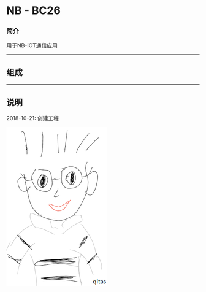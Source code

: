 ﻿
# NB - BC26

### 简介

用于NB-IOT通信应用

---

## 组成




---

## 说明

2018-10-21: 创建工程

[![sites](qitas/qitas.png)](http://www.qitas.cn)
